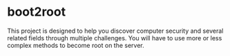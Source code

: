 # boot2root

This project is designed to help you discover computer security and several related fields
through multiple challenges.
You will have to use more or less complex methods to become root on the server.
